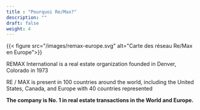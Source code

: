 ```yaml
---
title : "Pourquoi Re/Max?"
description: ""
draft: false
weight: 4
---
```


{{< figure src="/images/remax-europe.svg" alt="Carte des réseau Re/Max en Europe">}}


REMAX International is a real estate organization founded in Denver, Colorado in 1973

RE / MAX is present in 100 countries around the world, including the United States, Canada, and Europe with 40 countries represented

**The company is No. 1 in real estate transactions in the World and Europe.**